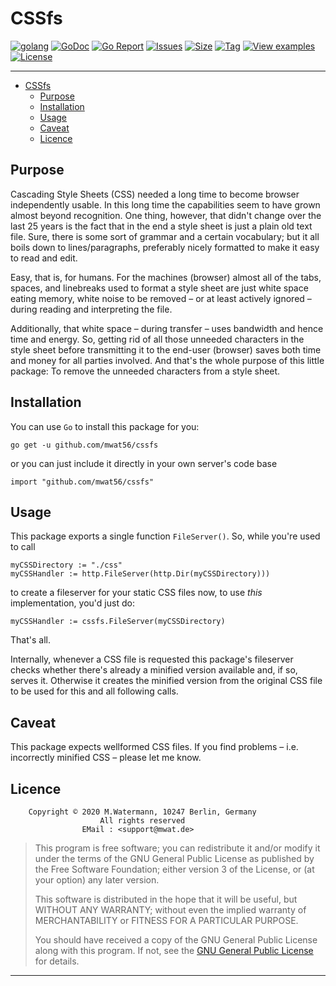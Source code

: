 # CSSfs

[![golang](https://img.shields.io/badge/Language-Go-green.svg)](https://golang.org)
[![GoDoc](https://godoc.org/github.com/mwat56/cssfs?status.svg)](https://godoc.org/github.com/mwat56/cssfs)
[![Go Report](https://goreportcard.com/badge/github.com/mwat56/cssfs)](https://goreportcard.com/report/github.com/mwat56/cssfs)
[![Issues](https://img.shields.io/github/issues/mwat56/cssfs.svg)](https://github.com/mwat56/cssfs/issues?q=is%3Aopen+is%3Aissue)
[![Size](https://img.shields.io/github/repo-size/mwat56/cssfs.svg)](https://github.com/mwat56/cssfs/)
[![Tag](https://img.shields.io/github/tag/mwat56/cssfs.svg)](https://github.com/mwat56/cssfs/tags)
[![View examples](https://img.shields.io/badge/learn%20by-examples-0077b3.svg)](https://github.com/mwat56/cssfs/blob/master/_demo/demo.go)
[![License](https://img.shields.io/github/mwat56/cssfs.svg)](https://github.com/mwat56/cssfs/blob/master/LICENSE)

----

- [CSSfs](#cssfs)
	- [Purpose](#purpose)
	- [Installation](#installation)
	- [Usage](#usage)
	- [Caveat](#caveat)
	- [Licence](#licence)

## Purpose

Cascading Style Sheets (CSS) needed a long time to become browser independently usable.
In this long time the capabilities seem to have grown almost beyond recognition.
One thing, however, that didn't change over the last 25 years is the fact that in the end a style sheet is just a plain old text file.
Sure, there is some sort of grammar and a certain vocabulary; but it all boils down to lines/paragraphs, preferably nicely formatted to make it easy to read and edit.

Easy, that is, for humans.
For the machines (browser) almost all of the tabs, spaces, and linebreaks used to format a style sheet are just white space eating memory, white noise to be removed – or at least actively ignored – during reading and interpreting the file.

Additionally, that white space – during transfer – uses bandwidth and hence time and energy.
So, getting rid of all those unneeded characters in the style sheet before transmitting it to the end-user (browser) saves both time and money for all parties involved.
And that's the whole purpose of this little package: To remove the unneeded characters from a style sheet.

## Installation

You can use `Go` to install this package for you:

	go get -u github.com/mwat56/cssfs

or you can just include it directly in your own server's code base

	import "github.com/mwat56/cssfs"

## Usage

This package exports a single function `FileServer()`.
So, while you're used to call

	myCSSDirectory := "./css"
	myCSSHandler := http.FileServer(http.Dir(myCSSDirectory)))

to create a fileserver for your static CSS files now, to use _this_ implementation, you'd just do:

	myCSSHandler := cssfs.FileServer(myCSSDirectory)

That's all.

Internally, whenever a CSS file is requested this package's fileserver checks whether there's already a minified version available and, if so, serves it.
Otherwise it creates the minified version from the original CSS file to be used for this and all following calls.

## Caveat

This package expects wellformed CSS files. If you find problems – i.e. incorrectly minified CSS – please let me know.

## Licence

        Copyright © 2020 M.Watermann, 10247 Berlin, Germany
                        All rights reserved
                    EMail : <support@mwat.de>

> This program is free software; you can redistribute it and/or modify it under the terms of the GNU General Public License as published by the Free Software Foundation; either version 3 of the License, or (at your option) any later version.
>
> This software is distributed in the hope that it will be useful, but WITHOUT ANY WARRANTY; without even the implied warranty of MERCHANTABILITY or FITNESS FOR A PARTICULAR PURPOSE.
>
> You should have received a copy of the GNU General Public License along with this program. If not, see the [GNU General Public License](http://www.gnu.org/licenses/gpl.html) for details.

----
